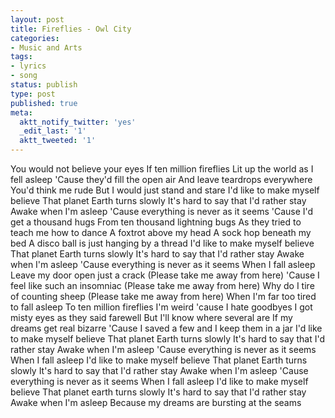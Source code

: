 ```yaml
---
layout: post
title: Fireflies - Owl City
categories:
- Music and Arts
tags:
- lyrics
- song
status: publish
type: post
published: true
meta:
  aktt_notify_twitter: 'yes'
  _edit_last: '1'
  aktt_tweeted: '1'
---
```

You would not believe your eyes If ten million fireflies Lit up the world as I fell asleep 'Cause they'd fill the open air And leave teardrops everywhere You'd think me rude But I would just stand and stare I'd like to make myself believe That planet Earth turns slowly It's hard to say that I'd rather stay Awake when I'm asleep 'Cause everything is never as it seems 'Cause I'd get a thousand hugs From ten thousand lightning bugs As they tried to teach me how to dance A foxtrot above my head A sock hop beneath my bed A disco ball is just hanging by a thread I'd like to make myself believe That planet Earth turns slowly It's hard to say that I'd rather stay Awake when I'm asleep 'Cause everything is never as it seems When I fall asleep Leave my door open just a crack (Please take me away from here) 'Cause I feel like such an insomniac (Please take me away from here) Why do I tire of counting sheep (Please take me away from here) When I'm far too tired to fall asleep To ten million fireflies I'm weird 'cause I hate goodbyes I got misty eyes as they said farewell But I'll know where several are If my dreams get real bizarre 'Cause I saved a few and I keep them in a jar I'd like to make myself believe That planet Earth turns slowly It's hard to say that I'd rather stay Awake when I'm asleep 'Cause everything is never as it seems When I fall asleep I'd like to make myself believe That planet Earth turns slowly It's hard to say that I'd rather stay Awake when I'm asleep 'Cause everything is never as it seems When I fall asleep I'd like to make myself believe That planet earth turns slowly It's hard to say that I'd rather stay Awake when I'm asleep Because my dreams are bursting at the seams
